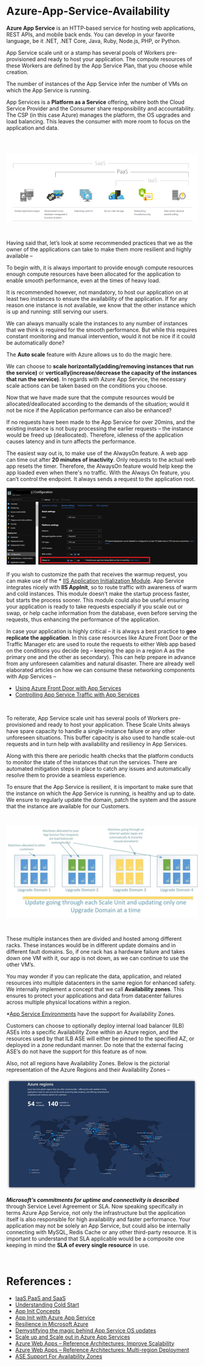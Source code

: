 # Azure-App-Service-Availability

**Azure App Service** is an HTTP-based service for hosting web applications, REST APIs, and mobile back ends. You can develop in your favorite language, be it .NET, .NET Core, Java, Ruby, Node.js, PHP, or Python.

App Service scale unit or a stamp has several pools of Workers pre-provisioned and ready to host your application. The compute resources of these Workers are defined by the App Service Plan, that you choose while creation.

The number of instances of the App Service infer the number of VMs on which the App Service is running.


App Services is a **Platform as a Service** offering, where both the Cloud Service Provider and the Consumer share responsibility and accountability. The CSP (in this case Azure) manages the platform, the OS upgrades and load balancing. This leaves the consumer with more room to focus on the application and data.


<br />
<br />


![overview](./media/IPS.PNG) 

<br />

Having said that, let’s look at some recommended practices that we as the owner of the applications can take to make them more resilient and highly available – 


To begin with, it is always important to provide enough compute resources enough compute resources have been allocated for the application to enable smooth performance, even at the times of heavy load.


It is recommended however, not mandatory, to host our application on at least two instances to ensure the availability of the application. If for any reason one instance is not available, we know that the other instance which is up and running: still serving our users. 

We can always manually scale the instances to any number of instances that we think is required for the smooth performance. But while this requires constant monitoring and manual intervention, would it not be nice if it could be automatically done? 

The **Auto scale** feature with Azure allows us to do the magic here.


We can choose to **scale horizontally(adding/removing instances that run the service)** or **vertically(increase/decrease the capacity of the instances that run the service)**. In regards with Azure App Service, the necessary scale actions can be taken based on the conditions you choose.


Now that we have made sure that the compute resources would be allocated/deallocated according to the demands of the situation; would it not be nice if the Application performance can also be enhanced?


If no requests have been made to the App Service for over 20mins, and the existing instance is not busy processing the earlier requests – the instance would be freed up (deallocated). 
Therefore, idleness of the application causes latency and in turn affects the performance.


The easiest way out is, to make use of the AlwaysOn feature. A web app can time out after **20 minutes of inactivity**. Only requests to the actual web app resets the timer. Therefore, the AlwaysOn feature would help keep the app loaded even when there's no traffic. With the Always On feature, you can’t control the endpoint. It always sends a request to the application root.

![Always On](./media/AlwaysOn.PNG)

If you wish to customize the path that receives the warmup request, you can make use of the * [IIS Application Initialization Module](https://docs.microsoft.com/en-us/iis/configuration/system.webserver/applicationinitialization/). App Service integrates nicely with **IIS AppInit**, so to route traffic with awareness of warm and cold instances. This module doesn’t make the startup process faster, but starts the process sooner. This module could also be useful ensuring your application is ready to take requests especially if you scale out or swap, or help cache information from the database, even before serving the requests, thus enhancing the performance of the application.


In case your application is highly critical – it is always a best practice to **geo replicate the application**. In this case resources like Azure Front Door or the Traffic Manager etc are used to route the requests to either Web app based on the conditions you decide (eg – keeping the app in a region A as the primary one and the other as secondary). This can help prepare in advance from any unforeseen calamities and natural disaster.  There are already well elaborated articles on how we can consume these networking components with App Services – 

* [Using Azure Front Door with App Services](https://docs.microsoft.com/en-us/azure/architecture/reference-architectures/app-service-web-app/scalable-web-app#azure-front-door)
* [Controlling App Service Traffic with App Services](https://docs.microsoft.com/en-us/azure/app-service/web-sites-traffic-manager)


<br/>

To reiterate, App Service scale unit has several pools of Workers pre-provisioned and ready to host your application. These Scale Units always have spare capacity to handle a single-instance failure or any other unforeseen situations. This buffer capacity is also used to handle scale-out requests and in turn help with availability and resiliency in App Services.

Along with this there are periodic health checks that the platform conducts to monitor the state of the instances that run the services. There are automated mitigation steps in place to catch any issues and automatically resolve them to provide a seamless experience. 

To ensure that the App Service is resilient, it is important to make sure that the instance on which the App Service is running, is healthy and up to date. We ensure to regularly update the domain, patch the system and the assure that the instance are available for our Customers.

<br />

![Availability Sets](./media/update.png)

<br />

These multiple instances then are divided and hosted among different racks. These instances would be in different update domains and in different fault domains. So, if one rack has a hardware failure and takes down one VM with it, our app is not down, as we can continue to use the other VM’s.


You may wonder if you can replicate the data, application, and related resources into multiple datacenters in the same region for enhanced safety. We internally implement a concept that we call **Availability zones**. This ensures to protect your applications and data from datacenter failures across multiple physical locations within a region.

*[App Service Environments](https://docs.microsoft.com/en-us/azure/app-service/environment/intro) have the support for Availability Zones.


Customers can choose to optionally deploy internal load balancer (ILB) ASEs into a specific Availability Zone within an Azure region, and the resources used by that ILB ASE will either be pinned to the specified AZ, or deployed in a zone redundant manner.
Do note that the external facing ASE’s do not have the support for this feature as of now.

Also, not all regions have Availability Zones. Below is the pictorial representation of the Azure Regions and their Availability Zones –

![Availability Zone](./media/az.png)

**_Microsoft’s commitments for uptime and connectivity is described_** through Service Level Agreement or SLA. Now speaking specifically in terms Azure App Service, not only the infrastructure but the application itself is also responsible for high availability and faster performance. Your application may not be solely an App Service, but could also be internally connecting with MySQL, Redis Cache or any other third-party resource. It is important to understand that SLA applicable would be a composite one keeping in mind the **SLA of every single resource** in use.

<br />


# References :

* [IaaS,PaaS and SaaS](https://azure.microsoft.com/en-in/overview/what-is-paas/)
* [Understanding Cold Start](https://azure.microsoft.com/en-in/blog/understanding-serverless-cold-start/)
* [App Init Concepts](https://michaelcandido.com/app-service-warm-up-demystified/)
* [App Init with Azure App Service](https://docs.microsoft.com/en-us/azure/app-service/deploy-staging-slots)
* [Resilience in Microsoft Azure](https://azure.microsoft.com/mediahandler/files/resourcefiles/resilience-in-azure-whitepaper/Resilience%20in%20Azure.pdf)
* [Demystifying the magic behind App Service OS updates](https://azure.github.io/AppService/2018/01/18/Demystifying-the-magic-behind-App-Service-OS-updates.html)
* [Scale up and Scale out  in Azure App Services](https://azure.microsoft.com/en-in/blog/scaling-up-and-scaling-out-in-windows-azure-web-sites/)
* [Azure Web Apps – Reference Architectures: Improve Scalability](https://docs.microsoft.com/en-us/azure/architecture/reference-architectures/app-service-web-app/scalable-web-app)
* [Azure Web Apps – Reference Architectures: Multi-region Deployment](https://docs.microsoft.com/en-us/azure/architecture/reference-architectures/app-service-web-app/multi-region)
* [ASE Support For Availability Zones](https://azure.github.io/AppService/2019/12/12/App-Service-Environment-Support-for-Availability-Zones.html)
